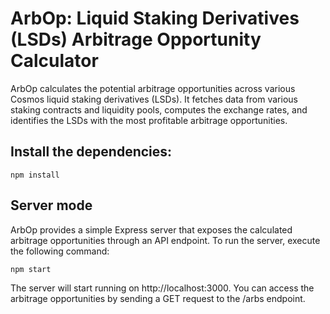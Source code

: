 # ArbOp: Liquid Staking Derivatives (LSDs) Arbitrage Opportunity Calculator

ArbOp calculates the potential arbitrage opportunities across various Cosmos liquid staking derivatives (LSDs). It fetches data from various staking contracts and liquidity pools, computes the exchange rates, and identifies the LSDs with the most profitable arbitrage opportunities.

## Install the dependencies:

`npm install`

## Server mode

ArbOp provides a simple Express server that exposes the calculated arbitrage opportunities through an API endpoint. To run the server, execute the following command:

`npm start`

The server will start running on http://localhost:3000. You can access the arbitrage opportunities by sending a GET request to the /arbs endpoint.
